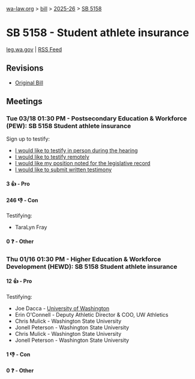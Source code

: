 [wa-law.org](/) > [bill](/bill/) > [2025-26](/bill/2025-26/) > [SB 5158](/bill/2025-26/sb/5158/)

# SB 5158 - Student athlete insurance
[leg.wa.gov](https://app.leg.wa.gov/billsummary?BillNumber=5158&Year=2025&Initiative=false) | [RSS Feed](./rss.xml)

## Revisions
* [Original Bill](1/)

## Meetings
### Tue 03/18 01:30 PM - Postsecondary Education & Workforce (PEW): SB 5158 Student athlete insurance
Sign up to testify:
* [I would like to testify in person during the hearing](https://app.leg.wa.gov/csi/Testifier/Add?chamber=House&mId=33081&aId=165746&caId=26529&tId=1)
* [I would like to testify remotely](https://app.leg.wa.gov/csi/Testifier/Add?chamber=House&mId=33081&aId=165746&caId=26529&tId=2)
* [I would like my position noted for the legislative record](https://app.leg.wa.gov/csi/Testifier/Add?chamber=House&mId=33081&aId=165746&caId=26529&tId=3)
* [I would like to submit written testimony](https://app.leg.wa.gov/csi/Testifier/Add?chamber=House&mId=33081&aId=165746&caId=26529&tId=4)

#### 3 👍 - Pro

#### 246 👎 - Con
Testifying:
* TaraLyn Fray

#### 0 ❓ - Other

### Thu 01/16 01:30 PM - Higher Education & Workforce Development (HEWD): SB 5158 Student athlete insurance
#### 12 👍 - Pro
Testifying:
* Joe Dacca - [University of Washington](/org/university_of_washington/)
* Erin O'Connell - Deputy Athletic Director & COO, UW Athletics
* Chris Mulick - Washington State University
* Jonell Peterson - Washington State University
* Chris Mulick - Washington State University
* Jonell Peterson - Washington State University

#### 1 👎 - Con

#### 0 ❓ - Other
